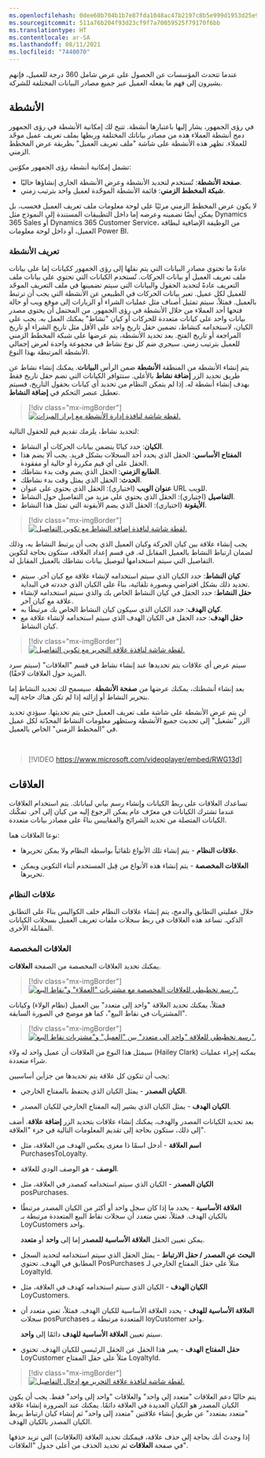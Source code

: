 ```yaml
---
ms.openlocfilehash: 0dee60b704b1b7e87fda1048ac47b2197c8b5e999d1953d25e91b75f497602b2
ms.sourcegitcommit: 511a76b204f93d23cf9f7a70059525f79170f6bb
ms.translationtype: HT
ms.contentlocale: ar-SA
ms.lasthandoff: 08/11/2021
ms.locfileid: "7440070"
---
```

عندما تتحدث المؤسسات عن الحصول على عرض شامل 360 درجة للعميل، فإنهم يشيرون إلى فهم ما يفعله العميل عبر جميع مصادر البيانات المختلفة للشركة.

## <a name="activities"></a>الأنشطة

في رؤى الجمهور، يشار إليها باعتبارها أنشطة. تتيح لك إمكانية الأنشطة في رؤى الجمهور دمج أنشطة العملاء هذه من مصادر بياناتك المختلفة وربطها بملف تعريف عميل موحّد للعملاء.  تظهر هذه الأنشطة على شاشة "ملف تعريف العميل" بطريقة عرض المخطط الزمني.

تشمل إمكانية أنشطة رؤى الجمهور مكوّنين:

- **صفحة الأنشطة**: تُستخدم لتحديد الأنشطة وعرض الأنشطة الجاري إنشاؤها حاليًا.
- **شبكة المخطط الزمني**: قائمة الأنشطة الموحّدة لعميل واحد بترتيب زمني.

لا يكون عرض المخطط الزمني مرئيًا على لوحة معلومات ملف تعريف العميل فحسب، بل يمكن أيضًا تضمينه وعرضه إما داخل التطبيقات المستندة إلى النموذج مثل Dynamics 365 Sales أو Dynamics 365 Customer Service، من الوظيفة الإضافية لبطاقة العميل، أو داخل لوحة معلومات Power BI.

### <a name="define-activities"></a>تعريف الأنشطة

عادةً ما تحتوي مصادر البيانات التي يتم نقلها إلى رؤى الجمهور ككيانات إما على بيانات ملف تعريف العميل أو بيانات الحركات. تُستخدم الكيانات التي تحتوي على بيانات ملف التعريف عادةً لتحديد الحقول والبيانات التي سيتم تضمينها في ملف التعريف الموحّد للعميل لكل عميل. تعبر بيانات الحركات في الطبيعي عن الأنشطة التي يجب أن ترتبط بالعميل. فمثلاً، سيتم تمثيل أصناف مثل عمليات الشراء أو الزيارات إلى موقع ويب أو حالة فتحها أحد العملاء من خلال الأنشطة في رؤى الجمهور. من المحتمل أن يحتوي مصدر بيانات واحد على كيانات متعددة للحركات أو كيان "نشاط" يمكنك العمل به. يجب على الكيان، لاستخدامه كنشاط، تضمين حقل تاريخ واحد على الأقل مثل تاريخ الشراء أو تاريخ المراجعة أو تاريخ الفتح. بعد تحديد الأنشطة، يتم عرضها على شبكة المخطط الزمني للعميل بترتيب زمني. سيجري ضم كل نوع نشاط في مجموعة واحدة لعرض إجمالي الأنشطة المرتبطة بهذا النوع.

يتم إنشاء الأنشطة من المنطقة **الأنشطة** ضمن الرأس **البيانات**. يمكنك إنشاء نشاط عن طريق تحديد الزر **إضافة نشاط** بالأعلى. ستتوافر الكيانات التي تضم حقل تاريخ فقط بهدف إنشاء أنشطة له. إذا لم يتمكن النظام من تحديد أي كيانات بحقول التاريخ، فسيتم تعطيل عنصر التحكم في **إضافة النشاط**.

> [!div class="mx-imgBorder"]
> [![لقطة شاشة لنافذة إدارة الأنشطة مع إبراز الميزات.](../media/wci-3-02.png)](../media/wci-3-02.png#lightbox)

لتحديد نشاط، يلزمك تقديم قيم للحقول التالية:

- **الكيان**: حدد كيانًا يتضمن بيانات الحركات أو النشاط.
- **المفتاح الأساسي**: الحقل الذي يحدد أحد السجلات بشكل فريد.  يجب ألا يضم هذا الحقل على أي قيم مكررة أو خالية أو مفقودة.
- **الطابع الزمني**: الحقل الذي يضم وقت بدء نشاطك.
- **الحدث**: الحقل الذي يمثل وقت بدء نشاطك.
- **عنوان الويب** (اختياري): الحقل الذي يحتوي على عنوان URL للويب.
- **التفاصيل** (اختياري): الحقل الذي يحتوي على مزيد من التفاصيل حول النشاط.
- **الأيقونة** (اختياري): الحقل الذي يضم الأيقونة التي تمثل هذا النشاط.

> [!div class="mx-imgBorder"]
> [![لقطة شاشة لنافذة إضافة النشاط مع تكوين التفاصيل.](../media/wci-3-01a.png)](../media/wci-3-01a.png#lightbox)

يجب إنشاء علاقة بين كيان الحركة وكيان العميل الذي يجب أن يرتبط النشاط به، وذلك لضمان ارتباط النشاط بالعميل المقابل له. في قسم إعداد العلاقة، ستكون بحاجة لتكوين التفاصيل التي سيتم استخدامها لتوصيل بيانات نشاطك بالعميل المقابل له.

- **كيان النشاط**: حدد الكيان الذي سيتم استخدامه لإنشاء علاقة مع كيان آخر. سيتم تحديد ذلك بشكل افتراضي وبصورة تلقائية، بناءً على الكيان الذي حددته في البداية.
- **حقل النشاط**: حدد الحقل في كيان النشاط الخاص بك والذي سيتم استخدامه لإنشاء علاقة مع كيان آخر.
- **كيان الهدف**: حدد الكيان الذي سيكون كيان النشاط الخاص بك مرتبطًا به.
- **حقل الهدف**: حدد الحقل في الكيان الهدف الذي سيتم استخدامه لإنشاء علاقة مع كيان النشاط.

> [!div class="mx-imgBorder"]
> [![لقطة شاشة لنافذة علاقة التحرير مع تكوين التفاصيل.](../media/wci-3-01b.png)](../media/wci-3-01b.png#lightbox)

سيتم عرض أي علاقات يتم تحديدها عند إنشاء نشاط في قسم "العلاقات" (سيتم سرد المزيد حول العلاقات لاحقًا).

بعد إنشاء أنشطتك، يمكنك عرضها من **صفحة الأنشطة**. سيسمح لك تحديد النشاط إما بتحرير النشاط أو إزالته إذا لم تكن هناك حاجة إليه.

لن يتم عرض الأنشطة على شاشة ملف تعريف العميل حتى يتم تحديثها. سيؤدي تحديد الزر "تشغيل" إلى تحديث جميع الأنشطة وستظهر معلومات النشاط المحدّثة لكل عميل في "المخطط الزمني" الخاص بالعميل.

&nbsp;
> [!VIDEO https://www.microsoft.com/videoplayer/embed/RWG13d]

## <a name="relationships"></a>العلاقات

تساعدك العلاقات على ربط الكيانات وإنشاء رسم بياني لبياناتك. يتم استخدام العلاقات عندما تشترك الكيانات في معرّف عام يمكن الرجوع إليه من كيان إلى آخر. تمكّنك الكيانات المتصلة من تحديد الشرائح والمقاييس بناءً على مصادر بيانات متعددة.

نوعا العلاقات هما:

- **علاقات النظام** - يتم إنشاء تلك الأنواع تلقائياً بواسطة النظام ولا يمكن تحريرها.

- **العلاقات المخصصة** - يتم إنشاء هذه الأنواع من قِبل المستخدم أثناء التكوين ويمكن تحريرها.

### <a name="system-relationships"></a>علاقات النظام

خلال عمليتي التطابق والدمج، يتم إنشاء علاقات النظام خلف الكواليس بناءً على التطابق الذكي. تساعد هذه العلاقات في ربط سجلات ملفات تعريف العميل بسجلات الكيانات المقابلة الأخرى.

### <a name="custom-relationships"></a>العلاقات المخصصة

يمكنك تحديد العلاقات المخصصة من الصفحة **العلاقات**.

> [!div class="mx-imgBorder"]
> [![رسم تخطيطي للعلاقات المخصصة مع مشتريات "العملاء" و"نقاط البيع".](../media/ci2-r-01.png)](../media/ci2-r-01.png#lightbox)

فمثلاً، يمكنك تحديد العلاقة "واحد إلى متعدد" بين العميل (نظام الولاء) وكيانات "المشتريات في نقاط البيع"، كما هو موضح في الصورة السابقة.

> [!div class="mx-imgBorder"]
> [![رسم تخطيطي للعلاقة "واحد إلى متعدد" بين "العميل" و"مشتريات نقاط البيع".](../media/ci2-r-02.png)](../media/ci2-r-02.png#lightbox)

سيمثل هذا النوع من العلاقات أن عميل واحد له ولاء (Hailey Clark) يمكنه إجراء عمليات شراء متعددة.

يجب أن تتكون كل علاقة يتم تحديدها من جزأين أساسيين:

- **الكيان المصدر** - يمثل الكيان الذي يحتفظ بالمفتاح الخارجي.

- **الكيان الهدف** - يمثل الكيان الذي يشير إليه المفتاح الخارجي للكيان المصدر.

بعد تحديد الكيانات المصدر والهدف، يمكنك إنشاء علاقات بتحديد الزر **إضافة علاقة**. أضف إلى ذلك، ستكون بحاجة إلى تقديم المعلومات التالية في جزء "العلاقة".

- **اسم العلاقة** - أدخل اسمًا ذا مغزى يعكس الهدف من العلاقة، مثل PurchasesToLoyalty.

- **الوصف** - هو الوصف الودي للعلاقة.

- **الكيان المصدر** - الكيان الذي سيتم استخدامه كمصدر في العلاقة، مثل posPurchases.

- **العلاقة الأساسية‬** - يحدد ما إذا كان سجل واحد أو أكثر من الكيان المصدر مرتبطًا بالكيان الهدف. فمثلاً، تعني *متعدد* أن سجلات نقاط البيع المتعددة مرتبطة بـ LoyCustomers واحد.

  يمكن تعيين الحقل **العلاقة الأساسية للمصدر** إما إلى **واحد** أو **متعدد**.

- **البحث عن المصدر / حقل الارتباط** - يمثل الحقل الذي سيتم استخدامه لتحديد السجل المطابق في الهدف. تحتوي PosPurchases مثلاُ على حقل المفتاح الخارجي لـ LoyaltyId.

- **الكيان الهدف** - الكيان الذي سيتم استخدامه كهدف في العلاقة، مثل LoyCustomers.

- **العلاقة الأساسية للهدف** - يحدد العلاقة الأساسية للكيان الهدف. فمثلاً، تعني متعدد أن سجلات posPurchases المتعددة مرتبطة بـ loyCustomer واحد.

  سيتم تعيين **العلاقة الأساسية للهدف** دائمًا إلى **واحد**.

- **حقل المفتاح الهدف** - يعبر هذا الحقل عن الحقل الرئيسي للكيان الهدف. تحتوي LoyCustomer مثلاً على حقل المفتاح LoyaltyId.

> [!div class="mx-imgBorder"]
> [![لقطة شاشة لنافذة علاقة التحرير مع إدخال التفاصيل.](../media/wci-3-01.png)](../media/wci-3-01.png#lightbox)

يتم حاليًا دعم العلاقات "متعدد إلى واحد" والعلاقات "واحد إلى واحد" فقط.
يجب أن يكون الكيان المصدر هو الكيان العديدة في العلاقة دائمًا. يمكنك عند الضرورة إنشاء علاقة "متعدد بمتعدد" عن طريق إنشاء علاقتين "متعدد إلى واحد" ثم إنشاء كيان ارتباط يربط الكيان المصدر بالكيان الهدف.

إذا وجدتَ أنك بحاجة إلى حذف علاقة، فيمكنك تحديد العلاقة (العلاقات) التي تريد حذفها في صفحة **العلاقات** ثم تحديد الحذف من أعلى جدول "العلاقات".
